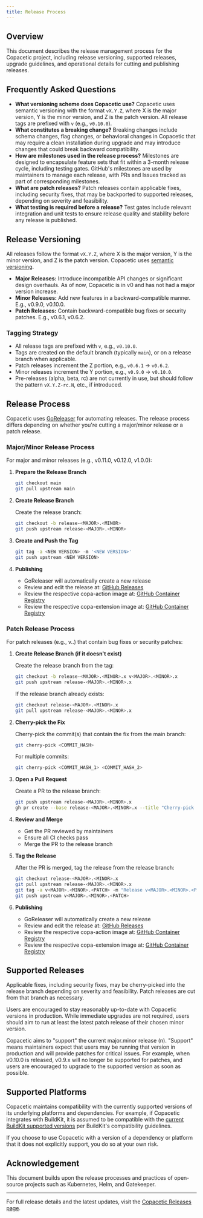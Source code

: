 ```yaml
---
title: Release Process
---
```


## Overview

This document describes the release management process for the Copacetic project, including release versioning, supported releases, upgrade guidelines, and operational details for cutting and publishing releases.

## Frequently Asked Questions

- **What versioning scheme does Copacetic use?** Copacetic uses semantic versioning with the format `vX.Y.Z`, where X is the major version, Y is the minor version, and Z is the patch version. All release tags are prefixed with `v` (e.g., `v0.10.0`).
- **What constitutes a breaking change?** Breaking changes include schema changes, flag changes, or behavioral changes in Copacetic that may require a clean installation during upgrade and may introduce changes that could break backward compatibility.
- **How are milestones used in the release process?** Milestones are designed to encapsulate feature sets that fit within a 3-month release cycle, including testing gates. GitHub's milestones are used by maintainers to manage each release, with PRs and Issues tracked as part of corresponding milestones.
- **What are patch releases?** Patch releases contain applicable fixes, including security fixes, that may be backported to supported releases, depending on severity and feasibility.
- **What testing is required before a release?** Test gates include relevant integration and unit tests to ensure release quality and stability before any release is published.

## Release Versioning

All releases follow the format `vX.Y.Z`, where X is the major version, Y is the minor version, and Z is the patch version. Copacetic uses [semantic versioning](https://semver.org/).

- **Major Releases:** Introduce incompatible API changes or significant design overhauls. As of now, Copacetic is in v0 and has not had a major version increase.
- **Minor Releases:** Add new features in a backward-compatible manner. E.g., v0.9.0, v0.10.0.
- **Patch Releases:** Contain backward-compatible bug fixes or security patches. E.g., v0.6.1, v0.6.2.

### Tagging Strategy

- All release tags are prefixed with `v`, e.g., `v0.10.0`.
- Tags are created on the default branch (typically `main`), or on a release branch when applicable.
- Patch releases increment the Z portion, e.g., `v0.6.1` → `v0.6.2`.
- Minor releases increment the Y portion, e.g., `v0.9.0` → `v0.10.0`.
- Pre-releases (alpha, beta, rc) are not currently in use, but should follow the pattern `vX.Y.Z-rc.N`, etc., if introduced.

## Release Process

Copacetic uses [GoReleaser](https://goreleaser.com/) for automating releases. The release process differs depending on whether you're cutting a major/minor release or a patch release.

### Major/Minor Release Process

For major and minor releases (e.g., v0.11.0, v0.12.0, v1.0.0):

1. **Prepare the Release Branch**

   ```sh
   git checkout main
   git pull upstream main
   ```

2. **Create Release Branch**

   Create the release branch:

   ```sh
   git checkout -b release-<MAJOR>.<MINOR>
   git push upstream release-<MAJOR>.<MINOR>
   ```

3. **Create and Push the Tag**

   ```sh
   git tag -a <NEW VERSION> -m '<NEW VERSION>'
   git push upstream <NEW VERSION>
   ```

4. **Publishing**
   - GoReleaser will automatically create a new release
   - Review and edit the release at: [GitHub Releases](https://github.com/project-copacetic/copacetic/releases)
   - Review the respective copa-action image at: [GitHub Container Registry](https://github.com/project-copacetic/copacetic/pkgs/container/copa-action)
   - Review the respective copa-extension image at: [GitHub Container Registry](https://github.com/project-copacetic/copacetic/pkgs/container/copa-extension)

### Patch Release Process

For patch releases (e.g., v<MAJOR>.<MINOR>.<PATCH>) that contain bug fixes or security patches:

1. **Create Release Branch (if it doesn't exist)**

   Create the release branch from the tag:

   ```sh
   git checkout -b release-<MAJOR>.<MINOR>.x v<MAJOR>.<MINOR>.x
   git push upstream release-<MAJOR>.<MINOR>.x
   ```

   If the release branch already exists:

   ```sh
   git checkout release-<MAJOR>.<MINOR>.x
   git pull upstream release-<MAJOR>.<MINOR>.x
   ```

2. **Cherry-pick the Fix**

   Cherry-pick the commit(s) that contain the fix from the main branch:

   ```sh
   git cherry-pick <COMMIT_HASH>
   ```

   For multiple commits:

   ```sh
   git cherry-pick <COMMIT_HASH_1> <COMMIT_HASH_2>
   ```

3. **Open a Pull Request**

   Create a PR to the release branch:

   ```sh
   git push upstream release-<MAJOR>.<MINOR>.x
   gh pr create --base release-<MAJOR>.<MINOR>.x --title "Cherry-pick fix for v<MAJOR>.<MINOR>.<PATCH>" --body "Cherry-picking fix from main branch for patch release v<MAJOR>.<MINOR>.<PATCH>"
   ```

4. **Review and Merge**

   - Get the PR reviewed by maintainers
   - Ensure all CI checks pass
   - Merge the PR to the release branch

5. **Tag the Release**

   After the PR is merged, tag the release from the release branch:

   ```sh
   git checkout release-<MAJOR>.<MINOR>.x
   git pull upstream release-<MAJOR>.<MINOR>.x
   git tag -a v<MAJOR>.<MINOR>.<PATCH> -m "Release v<MAJOR>.<MINOR>.<PATCH>"
   git push upstream v<MAJOR>.<MINOR>.<PATCH>
   ```

6. **Publishing**
   - GoReleaser will automatically create a new release
   - Review and edit the release at: [GitHub Releases](https://github.com/project-copacetic/copacetic/releases)
   - Review the respective copa-action image at: [GitHub Container Registry](https://github.com/project-copacetic/copacetic/pkgs/container/copa-action)
   - Review the respective copa-extension image at: [GitHub Container Registry](https://github.com/project-copacetic/copacetic/pkgs/container/copa-extension)

## Supported Releases

Applicable fixes, including security fixes, may be cherry-picked into the release branch depending on severity and feasibility. Patch releases are cut from that branch as necessary.

Users are encouraged to stay reasonably up-to-date with Copacetic versions in production. While immediate upgrades are not required, users should aim to run at least the latest patch release of their chosen minor version.

Copacetic aims to "support" the current major.minor release (n). "Support" means maintainers expect that users may be running that version in production and will provide patches for critical issues. For example, when v0.10.0 is released, v0.9.x will no longer be supported for patches, and users are encouraged to upgrade to the supported version as soon as possible.

## Supported Platforms

Copacetic maintains compatibility with the currently supported versions of its underlying platforms and dependencies. For example, if Copacetic integrates with BuildKit, it is assumed to be compatible with the [current BuildKit supported versions](https://github.com/moby/buildkit/releases) per BuildKit's compatibility guidelines.

If you choose to use Copacetic with a version of a dependency or platform that it does not explicitly support, you do so at your own risk.

## Acknowledgement

This document builds upon the release processes and practices of open-source projects such as Kubernetes, Helm, and Gatekeeper.

---

For full release details and the latest updates, visit the [Copacetic Releases page](https://github.com/project-copacetic/copacetic/releases).
